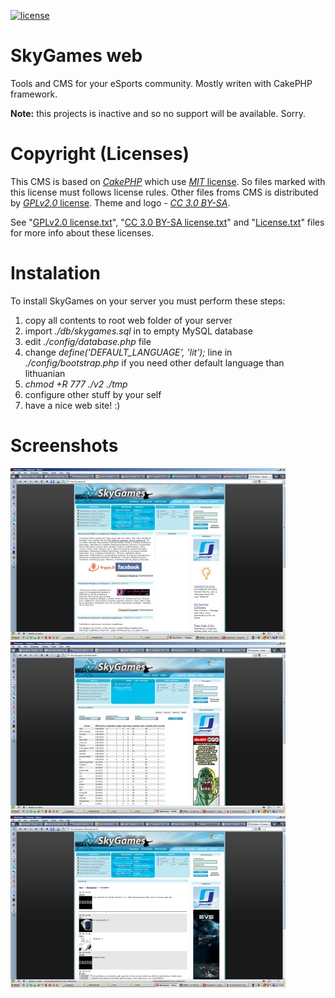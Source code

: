 [![license](https://img.shields.io/github/license/SkyGamesLT/skygames.svg)](License.txt)

# SkyGames web
 Tools and CMS for your eSports community. Mostly writen with CakePHP framework.
 
 **Note:** this projects is inactive and so no support will be available. Sorry.

# Copyright (Licenses)
 This CMS is based on *[CakePHP](https://github.com/cakephp/cakephp)* which use [*MIT* license](License.txt). So files marked with this license must follows license rules. Other files froms CMS is distributed by [*GPLv2.0* license](https://www.gnu.org/licenses/old-licenses/gpl-2.0.html). Theme and logo - [*CC 3.0 BY-SA*](https://creativecommons.org/licenses/by-sa/3.0/).

 See "[GPLv2.0 license.txt](https://raw.githubusercontent.com/MekDrop/skygames/master/GPLv2.0%20license.txt)", "[CC 3.0 BY-SA license.txt](https://raw.githubusercontent.com/MekDrop/skygames/master/CC%203.0%20BY-SA%20license.txt)" and "[License.txt](https://raw.githubusercontent.com/MekDrop/skygames/master/License.txt)" files for more info about these licenses.

# Instalation
To install SkyGames on your server you must perform these steps:
 1. copy all contents to root web folder of your server
 2. import *./db/skygames.sql* in to empty MySQL database
 3. edit *./config/database.php* file
 4. change *define('DEFAULT_LANGUAGE', 'lit');* line in *./config/bootstrap.php* if you need other default language than lithuanian
 5. *chmod +R 777 ./v2 ./tmp*
 6. configure other stuff by your self
 7. have a nice web site! :)

# Screenshots
![](https://raw.githubusercontent.com/MekDrop/skygames/master/.screens/1.jpg "")
![](https://raw.githubusercontent.com/MekDrop/skygames/master/.screens/2.jpg "")
![](https://raw.githubusercontent.com/MekDrop/skygames/master/.screens/3.jpg "")
